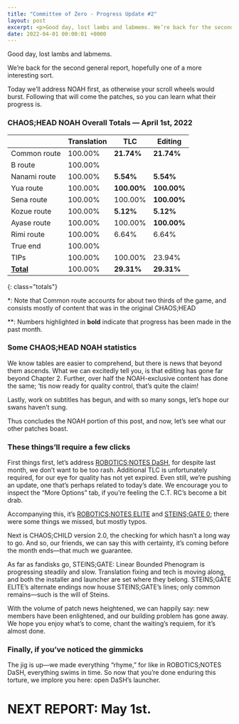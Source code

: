 ```yaml
---
title: "Committee of Zero - Progress Update #2"
layout: post
excerpt: <p>Good day, lost lambs and labmems. We’re back for the second general report, hopefully one of a more interesting sort.</p>
date: 2022-04-01 00:00:01 +0000
---
```


Good day, lost lambs and labmems.

We’re back for the second general report, hopefully one of a more interesting sort.

Today we’ll address NOAH first, as otherwise your scroll wheels would burst. Following that will come the patches, so you can learn what their progress is.

### CHAOS;HEAD NOAH Overall Totals — April 1st, 2022

|                  | **Translation** | **TLC**     | **Editing** |
| ---------------- | --------------- | ----------- | ----------- |
| Common route     | 100.00%         | **21.74%**  | **21.74%**  |
| B route          | 100.00%         |             |             |
| Nanami route     | 100.00%         | **5.54%**   | **5.54%**   |
| Yua route        | 100.00%         | **100.00%** | **100.00%** |
| Sena route       | 100.00%         | 100.00%     | **100.00%** |
| Kozue route      | 100.00%         | **5.12%**   | **5.12%**   |
| Ayase route      | 100.00%         | 100.00%     | **100.00%** |
| Rimi route       | 100.00%         | 6.64%       | 6.64%       |
| True end         | 100.00%         |             |             |
| TIPs             | 100.00%         | 100.00%     | 23.94%      |
| **<u>Total</u>** | 100.00%         | **29.31%**  | **29.31%**  |

{: class="totals"}

\*: Note that Common route accounts for about two thirds of the game, and consists mostly of content that was in the original CHAOS;HEAD

\*\*: Numbers highlighted in **bold** indicate that progress has been made in the past month.

### Some CHAOS;HEAD NOAH statistics

We know tables are easier to comprehend, but there is news that beyond them ascends. What we can excitedly tell you, is that editing has gone far beyond Chapter 2. Further, over half the NOAH-exclusive content has done the same; ‘tis now ready for quality control, that’s quite the claim!

Lastly, work on subtitles has begun, and with so many songs, let’s hope our swans haven’t sung.

Thus concludes the NOAH portion of this post, and now, let’s see what our other patches boast.

### These things’ll require a few clicks

First things first, let’s address [ROBOTICS;NOTES DaSH](/projects/rnd-steam.html), for despite last month, we don’t want to be too rash. Additional TLC is unfortunately required, for our eye for quality has not yet expired. Even still, we’re pushing an update, one that’s perhaps related to today’s date. We encourage you to inspect the “More Options” tab, if you’re feeling the C.T. RC’s become a bit drab.

Accompanying this, it’s [ROBOTICS;NOTES ELITE](/projects/rne-steam.html) and [STEINS;GATE 0](/projects/sg0-steam.html); there were some things we missed, but mostly typos.

Next is CHAOS;CHILD version 2.0, the checking for which hasn’t a long way to go. And so, our friends, we can say this with certainty, it’s coming before the month ends—that much we guarantee.

As far as fandisks go, STEINS;GATE: Linear Bounded Phenogram is progressing steadily and slow. Translation fixing and tech is moving along, and both the installer and launcher are set where they belong. STEINS;GATE ELITE’s alternate endings now house STEINS;GATE’s lines; only common remains—such is the will of Steins.

With the volume of patch news heightened, we can happily say: new members have been enlightened, and our building problem has gone away. We hope you enjoy what’s to come, chant the waiting’s requiem, for it’s almost done.

### Finally, if you’ve noticed the gimmicks

The jig is up—we made everything “rhyme,” for like in ROBOTICS;NOTES DaSH, everything swims in time. So now that you’re done enduring this torture, we implore you here: open DaSH’s launcher.

# NEXT REPORT: May 1st.
